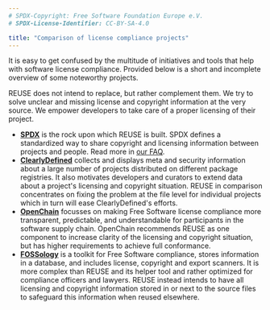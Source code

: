 ```yaml
---
# SPDX-Copyright: Free Software Foundation Europe e.V.
# SPDX-License-Identifier: CC-BY-SA-4.0

title: "Comparison of license compliance projects"
---
```


It is easy to get confused by the multitude of initiatives and tools that help with software license compliance. Provided below is a short and incomplete overview of some noteworthy projects.

REUSE does not intend to replace, but rather complement them. We try to solve unclear and missing license and copyright information at the very source. We empower developers to take care of a proper licensing of their project.

* [**SPDX**](https://spdx.org) is the rock upon which REUSE is built. SPDX defines a standardized way to share copyright and licensing information between projects and people. Read more in [our FAQ](/faq/#what-is-spdx).
* [**ClearlyDefined**](https://clearlydefined.io) collects and displays meta and security information about a large number of projects distributed on different package registries. It also motivates developers and curators to extend data about a project's licensing and copyright situation. REUSE in comparison concentrates on fixing the problem at the file level for individual projects which in turn will ease ClearlyDefined's efforts.
* [**OpenChain**](https://www.openchainproject.org) focusses on making Free Software license compliance more transparent, predictable, and understandable for participants in the software supply chain. OpenChain recommends REUSE as one component to increase clarity of the licensing and copyright situation, but has higher requirements to achieve full conformance.
* [**FOSSology**](https://www.fossology.org) is a toolkit for Free Software compliance, stores information in a database, and includes license, copyright and export scanners. It is more complex than REUSE and its helper tool and rather optimized for compliance officers and lawyers. REUSE instead intends to have all licensing and copyright information stored in or next to the source files to safeguard this information when reused elsewhere.
